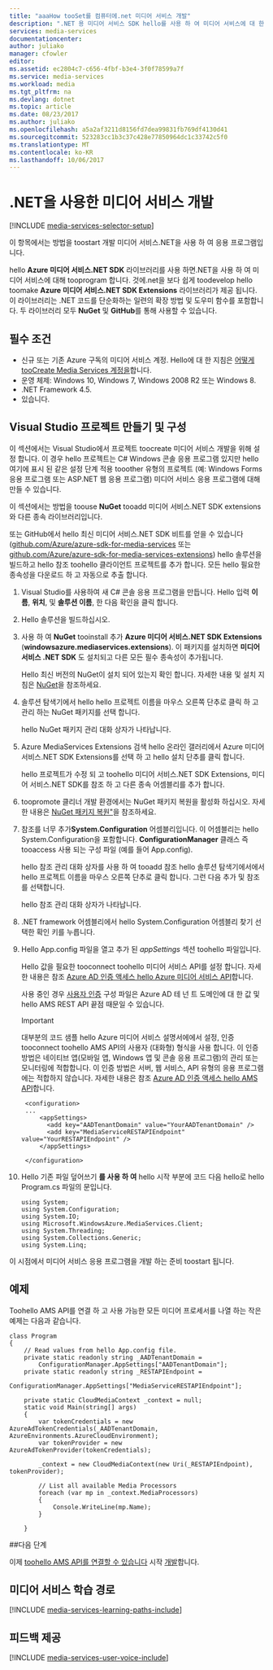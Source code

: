 ```yaml
---
title: "aaaHow tooSet를 컴퓨터에.net 미디어 서비스 개발"
description: ".NET 용 미디어 서비스 SDK hello를 사용 하 여 미디어 서비스에 대 한 hello 필수 구성 요소에 알아봅니다. 또한 학습 방법을 toocreate Visual Studio 응용 프로그램입니다."
services: media-services
documentationcenter: 
author: juliako
manager: cfowler
editor: 
ms.assetid: ec2804c7-c656-4fbf-b3e4-3f0f78599a7f
ms.service: media-services
ms.workload: media
ms.tgt_pltfrm: na
ms.devlang: dotnet
ms.topic: article
ms.date: 08/23/2017
ms.author: juliako
ms.openlocfilehash: a5a2af3211d8156fd7dea99831fb769df4130d41
ms.sourcegitcommit: 523283cc1b3c37c428e77850964dc1c33742c5f0
ms.translationtype: MT
ms.contentlocale: ko-KR
ms.lasthandoff: 10/06/2017
---
```

# <a name="media-services-development-with-net"></a>.NET을 사용한 미디어 서비스 개발
[!INCLUDE [media-services-selector-setup](../../includes/media-services-selector-setup.md)]

이 항목에서는 방법을 toostart 개발 미디어 서비스.NET을 사용 하 여 응용 프로그램입니다.

hello **Azure 미디어 서비스.NET SDK** 라이브러리를 사용 하면.NET을 사용 하 여 미디어 서비스에 대해 tooprogram 합니다. 것에.net을 보다 쉽게 toodevelop hello toomake **Azure 미디어 서비스.NET SDK Extensions** 라이브러리가 제공 됩니다. 이 라이브러리는 .NET 코드를 단순화하는 일련의 확장 방법 및 도우미 함수를 포함합니다. 두 라이브러리 모두 **NuGet** 및 **GitHub**를 통해 사용할 수 있습니다.

## <a name="prerequisites"></a>필수 조건
* 신규 또는 기존 Azure 구독의 미디어 서비스 계정. Hello에 대 한 지침은 [어떻게 tooCreate Media Services 계정을](media-services-portal-create-account.md)합니다.
* 운영 체제: Windows 10, Windows 7, Windows 2008 R2 또는 Windows 8.
* .NET Framework 4.5.
* 있습니다.

## <a name="create-and-configure-a-visual-studio-project"></a>Visual Studio 프로젝트 만들기 및 구성
이 섹션에서는 Visual Studio에서 프로젝트 toocreate 미디어 서비스 개발을 위해 설정 합니다.  이 경우 hello 프로젝트는 C# Windows 콘솔 응용 프로그램 있지만 hello 여기에 표시 된 같은 설정 단계 적용 tooother 유형의 프로젝트 (예: Windows Forms 응용 프로그램 또는 ASP.NET 웹 응용 프로그램) 미디어 서비스 응용 프로그램에 대해 만들 수 있습니다.

이 섹션에서는 방법을 toouse **NuGet** tooadd 미디어 서비스.NET SDK extensions와 다른 종속 라이브러리입니다.

또는 GitHub에서 hello 최신 미디어 서비스.NET SDK 비트를 얻을 수 있습니다 ([github.com/Azure/azure-sdk-for-media-services](https://github.com/Azure/azure-sdk-for-media-services) 또는 [github.com/Azure/azure-sdk-for-media-services-extensions](https://github.com/Azure/azure-sdk-for-media-services-extensions)) hello 솔루션을 빌드하고 hello 참조 toohello 클라이언트 프로젝트를 추가 합니다. 모든 hello 필요한 종속성을 다운로드 하 고 자동으로 추출 합니다.

1. Visual Studio를 사용하여 새 C# 콘솔 응용 프로그램을 만듭니다. Hello 입력 **이름**, **위치**, 및 **솔루션 이름**, 한 다음 확인을 클릭 합니다.
2. Hello 솔루션을 빌드하십시오.
3. 사용 하 여 **NuGet** tooinstall 추가 **Azure 미디어 서비스.NET SDK Extensions** (**windowsazure.mediaservices.extensions**). 이 패키지를 설치하면 **미디어 서비스 .NET SDK** 도 설치되고 다른 모든 필수 종속성이 추가됩니다.
   
    Hello 최신 버전의 NuGet이 설치 되어 있는지 확인 합니다. 자세한 내용 및 설치 지침은 [NuGet](http://nuget.codeplex.com/)을 참조하세요.
4. 솔루션 탐색기에서 hello hello 프로젝트 이름을 마우스 오른쪽 단추로 클릭 하 고 관리 하는 NuGet 패키지를 선택 합니다.
   
    hello NuGet 패키지 관리 대화 상자가 나타납니다.
5. Azure MediaServices Extensions 검색 hello 온라인 갤러리에서 Azure 미디어 서비스.NET SDK Extensions를 선택 하 고 hello 설치 단추를 클릭 합니다.
   
    hello 프로젝트가 수정 되 고 toohello 미디어 서비스.NET SDK Extensions, 미디어 서비스.NET SDK를 참조 하 고 다른 종속 어셈블리를 추가 합니다.
6. toopromote 클리너 개발 환경에서는 NuGet 패키지 복원을 활성화 하십시오. 자세한 내용은 [NuGet 패키지 복원"](http://docs.nuget.org/consume/package-restore)을 참조하세요.
7. 참조를 너무 추가**System.Configuration** 어셈블리입니다. 이 어셈블리는 hello System.Configuration을 포함합니다. **ConfigurationManager** 클래스 즉 tooaccess 사용 되는 구성 파일 (예를 들어 App.config).
   
    hello 참조 관리 대화 상자를 사용 하 여 tooadd 참조 hello 솔루션 탐색기에서에서 hello 프로젝트 이름을 마우스 오른쪽 단추로 클릭 합니다. 그런 다음 추가 및 참조를 선택합니다.
   
    hello 참조 관리 대화 상자가 나타납니다.
8. .NET framework 어셈블리에서 hello System.Configuration 어셈블리 찾기 선택한 확인 키를 누릅니다.
9. Hello App.config 파일을 열고 추가 된 *appSettings* 섹션 toohello 파일입니다.     
   
    Hello 값을 필요한 tooconnect toohello 미디어 서비스 API를 설정 합니다. 자세한 내용은 참조 [Azure AD 인증 액세스 hello Azure 미디어 서비스 API](media-services-use-aad-auth-to-access-ams-api.md)합니다. 

    사용 중인 경우 [사용자 인증](media-services-use-aad-auth-to-access-ams-api.md#types-of-authentication) 구성 파일은 Azure AD 테 넌 트 도메인에 대 한 값 및 hello AMS REST API 끝점 때문일 수 있습니다.
    
    >[!Important]
    >대부분의 코드 샘플 hello Azure 미디어 서비스 설명서에에서 설정, 인증 tooconnect toohello AMS API의 사용자 (대화형) 형식을 사용 합니다. 이 인증 방법은 네이티브 앱(모바일 앱, Windows 앱 및 콘솔 응용 프로그램)의 관리 또는 모니터링에 적합합니다. 이 인증 방법은 서버, 웹 서비스, API 유형의 응용 프로그램에는 적합하지 않습니다.  자세한 내용은 참조 [Azure AD 인증 액세스 hello AMS API](media-services-use-aad-auth-to-access-ams-api.md)합니다.

        <configuration>
        ...
            <appSettings>
              <add key="AADTenantDomain" value="YourAADTenantDomain" />
              <add key="MediaServiceRESTAPIEndpoint" value="YourRESTAPIEndpoint" />
            </appSettings>

        </configuration>

10. Hello 기존 파일 덮어쓰기 **를 사용 하 여** hello 시작 부분에 코드 다음 hello로 hello Program.cs 파일의 문입니다.
           
        using System;
        using System.Configuration;
        using System.IO;
        using Microsoft.WindowsAzure.MediaServices.Client;
        using System.Threading;
        using System.Collections.Generic;
        using System.Linq;

이 시점에서 미디어 서비스 응용 프로그램을 개발 하는 준비 toostart 됩니다.    

## <a name="example"></a>예제

Toohello AMS API를 연결 하 고 사용 가능한 모든 미디어 프로세서를 나열 하는 작은 예제는 다음과 같습니다.
    
    class Program
    {
        // Read values from hello App.config file.
        private static readonly string _AADTenantDomain =
            ConfigurationManager.AppSettings["AADTenantDomain"];
        private static readonly string _RESTAPIEndpoint =
            ConfigurationManager.AppSettings["MediaServiceRESTAPIEndpoint"];
    
        private static CloudMediaContext _context = null;
        static void Main(string[] args)
        {
            var tokenCredentials = new AzureAdTokenCredentials(_AADTenantDomain, AzureEnvironments.AzureCloudEnvironment);
            var tokenProvider = new AzureAdTokenProvider(tokenCredentials);
    
            _context = new CloudMediaContext(new Uri(_RESTAPIEndpoint), tokenProvider);
    
            // List all available Media Processors
            foreach (var mp in _context.MediaProcessors)
            {
                Console.WriteLine(mp.Name);
            }
    
        }

##<a name="next-steps"></a>다음 단계

이제 [toohello AMS API를 연결할 수 있습니다](media-services-use-aad-auth-to-access-ams-api.md) 시작 [개발](media-services-dotnet-get-started.md)합니다.


## <a name="media-services-learning-paths"></a>미디어 서비스 학습 경로
[!INCLUDE [media-services-learning-paths-include](../../includes/media-services-learning-paths-include.md)]

## <a name="provide-feedback"></a>피드백 제공
[!INCLUDE [media-services-user-voice-include](../../includes/media-services-user-voice-include.md)]

